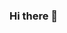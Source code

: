 ### Hi there 👋

<!--
**Davidlloyd8/Davidlloyd8** is a ✨ _special_ ✨ repository because its `README.md` (this file) appears on your GitHub profile.

Here are some ideas to get you started:

- 🔭 I’m currently working on ...
- 🌱 I’m currently learning Web Development
- 👯 I’m looking to collaborate on ...
- 🤔 I’m looking for help with ...
- 💬 Ask me about ...
- 📫 How to reach me: extendavidba4@gmail.com
- 😄 Pronouns: ...
- ⚡ Fun fact: ...
-->
